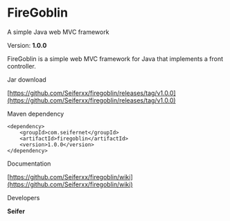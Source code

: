 # FireGoblin
A simple Java web MVC framework

Version: __1.0.0__

FireGoblin is a simple web MVC framework for Java that implements a
front controller.

Jar download

[https://github.com/Seiferxx/firegoblin/releases/tag/v1.0.0](https://github.com/Seiferxx/firegoblin/releases/tag/v1.0.0)

Maven dependency
```
<dependency>
	<groupId>com.seifernet</groupId>
	<artifactId>firegoblin</artifactId>
	<version>1.0.0</version>
</dependency>
```

Documentation

[https://github.com/Seiferxx/firegoblin/wiki](https://github.com/Seiferxx/firegoblin/wiki)

Developers 

__Seifer__
